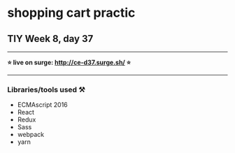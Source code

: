 
# shopping cart practic

## TIY Week 8, day 37

---

**⭐️ live on surge: http://ce-d37.surge.sh/ ⭐️**

----

### Libraries/tools used ⚒

- ECMAscript 2016
- React
- Redux
- Sass
- webpack
- yarn
